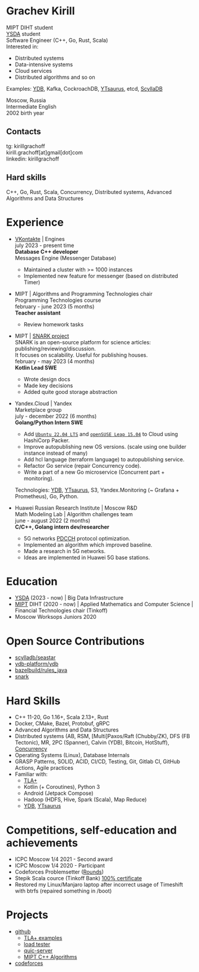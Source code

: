 # Grachev Kirill
MIPT DIHT student \
[YSDA](https://dataschool.yandex.com/) student \
Software Engineer (C++, Go, Rust, Scala) \
Interested in:
- Distributed systems
- Data-intensive systems
- Cloud services
- Distributed algorithms and so on

Examples: [YDB](https://ydb.tech), Kafka, CockroachDB, [YTsaurus](https://ytsaurus.tech), etcd, [ScyllaDB](https://scylladb.com)

Moscow, Russia \
Intermediate English \
2002 birth year

## Contacts
tg: kirillgrachoff \
kirill.grachoff[at]gmail[dot]com \
linkedin: kirillgrachoff

## Hard skills
C++, Go, Rust, Scala, Concurrency, Distributed systems, Advanced Algorithms and Data Structures

# Experience
- [VKontakte](https://vk.com) | Engines \
  july 2023 - present time \
  **Database C++ developer** \
  Messages Engine (Messenger Database)
  - Maintained a cluster with >= 1000 instances
  - Implemented new feature for messenger (based on distributed Timer)

- MIPT | Algorithms and Programming Technologies chair \
  Programming Technologies course \
  february - june 2023 (5 months) \
  **Teacher assistant**
  - Review homework tasks

- MIPT | [SNARK project](https://github.com/SciProgCentre/snark) \
  SNARK is an open-source platform for science articles: publishing/reviewing/discussion. \
  It focuses on scalability. Useful for publishing houses. \
  february - may 2023 (4 months) \
  **Kotlin Lead SWE**
  - Wrote design docs
  - Made key decisions
  - Added quite good storage abstraction

- Yandex.Cloud | Yandex \
  Marketplace group \
  july - december 2022 (6 months) \
  **Golang/Python Intern SWE**
  - Add [`Ubuntu 22.04 LTS`](https://cloud.yandex.ru/marketplace/products/yc/ubuntu-22-04-lts) and [`openSUSE Leap 15.04`](https://cloud.yandex.ru/marketplace/products/yc/opensuse-15-4) to Cloud using HashiCorp Packer.
  - Improve autopublishing new OS versions. (scale using one builder instance instead of many)
  - Add hcl language (terraform language) to autopublishing service.
  - Refactor Go service (repair Concurrency code).
  - Write a part of a new Go microservice (Concurrent part + monitoring).

  Technologies: [YDB](https://ydb.tech), [YTsaurus](https://ytsaurus.tech), S3, Yandex.Monitoring (~ Grafana + Prometheus), Go, Python.

- Huawei Russian Research Institute | Moscow R\&D \
  Math Modeling Lab | Algorithm challenges team \
  june - august 2022 (2 months) \
  **C/C++, Golang intern dev/researcher**
  - 5G networks [PDCCH](https://www.sharetechnote.com/html/5G/5G_PDCCH.html) protocol optimization.
  - Implemented an algorithm which improved baseline.
  - Made a research in 5G networks.
  - Ideas are implemented in Huawei 5G base stations.

# Education
- [YSDA](https://dataschool.yandex.com/) (2023 - now) | Big Data Infrastructure
- [MIPT](phystech.edu) DIHT (2020 - now) | Applied Mathematics and Computer Science | Financial Technologies chair (Tinkoff)
- Moscow Worksops Juniors 2020

# Open Source Contributions
- [scylladb/seastar](https://github.com/scylladb/seastar/pull/1944)
- [ydb-platform/ydb](https://github.com/ydb-platform/ydb/commits?author=kirillgrachoff)
- [bazelbuild/rules_java](https://github.com/bazelbuild/rules_java/commits?author=kirillgrachoff)
- [snark](https://github.com/SciProgCentre/snark/commits?author=kirillgrachoff)

# Hard Skills
- C++ 11-20, Go 1.16+, Scala 2.13+, Rust
- Docker, CMake, Bazel, Protobuf, gRPC
- Advanced Algorithms and Data Structures
- Distributed systems (AB, RSM, [Multi]Paxos/Raft (Chubby/ZK), DFS (FB Tectonic), MR, 2PC (Spanner), Calvin (YDB), Bitcoin, HotStuff), [Concurrency](https://gitlab.com/Lipovsky/concurrency-course)
- Operating Systems (Linux), Database Internals
- GRASP Patterns, SOLID, ACID, CI/CD, Testing, Git, Gitlab CI, GitHub Actions, Agile practices
- Familiar with:
  - [TLA+](https://github.com/kirillgrachoff/tlaplus-examples)
  - Kotlin (+ Coroutines), Python 3
  - Android (Jetpack Compose)
  - Hadoop (HDFS, Hive, Spark (Scala), Map Reduce)
  - [YDB](https://ydb.tech), [YTsaurus](https://ytsaurus.tech)

# Competitions, self-education and achievements
- ICPC Moscow 1/4 2021 - Second award
- ICPC Moscow 1/4 2020 - Participant
- Codeforces Problemsetter ([Rounds](https://codeforces.com/contests/writer/kirill.grachoff))
- Stepik Scala cource (Tinkoff Bank) [100% certificate](https://stepik.org/cert/295996)
- Restored my Linux/Manjaro laptop after incorrect usage of Timeshift with btrfs (repaired something in /boot)

# Projects
- [github](https://github.com/kirillgrachoff)
  - [TLA+ examples](https://github.com/kirillgrachoff/tlaplus-examples)
  - [load tester](https://github.com/kirillgrachoff/load_tester)
  - [quic-server](https://github.com/kirillgrachoff/go-quic-potato)
  - [MIPT C++ Algorithms](https://github.com/kirillgrachoff/mipt-cpp-algorithms)
- [codeforces](https://codeforces.com/profile/kirill.grachoff)
